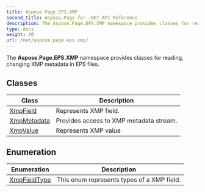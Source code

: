 ```yaml
---
title: Aspose.Page.EPS.XMP
second_title: Aspose.Page for .NET API Reference
description: The Aspose.Page.EPS.XMP namespace provides classes for reading changing XMP metadata in EPS files
type: docs
weight: 40
url: /net/aspose.page.eps.xmp/
---
```

The **Aspose.Page.EPS.XMP** namespace provides classes for reading, changing XMP metadata in EPS files.

## Classes

| Class | Description |
| --- | --- |
| [XmpField](./xmpfield/) | Represents XMP field. |
| [XmpMetadata](./xmpmetadata/) | Provides access to XMP metadata stream. |
| [XmpValue](./xmpvalue/) | Represents XMP value |
## Enumeration

| Enumeration | Description |
| --- | --- |
| [XmpFieldType](./xmpfieldtype/) | This enum represents types of a XMP field. |


